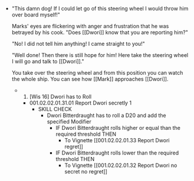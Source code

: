 - "This damn dog! If I could let go of this steering wheel I would throw him over board myself!" 
  
  Marks' eyes are flickering with anger and frustration that he was betrayed by his cook. "Does [[Dwori]] know that you are reporting him?"
  
  "No! I did not tell him anything! I came straight to you!"
  
  "Well done! Then there is still hope for him! Here take the steering wheel I will go and talk to [[Dwori]]."
  
  You take over the steering wheel and from this position you can watch the whole ship. You can see how [[Mark]] approaches [[Dwori]].
	- 1. [Wis 16] Dwori has to Roll
		- 001.02.02.01.31.01 Report Dwori secretly 1
			- SKILL CHECK
				- Dwori Bitterdraught has to roll a D20 and add the specified Modifier
					- IF Dwori Bitterdraught rolls higher or equal than the required threshold THEN
						- To Vignette [[001.02.02.01.33 Report Dwori regret]]
					- IF Dwori Bitterdraught rolls lower than the required threshold THEN
						- To Vignette [[001.02.02.01.32 Report Dwori no secret no regret]]